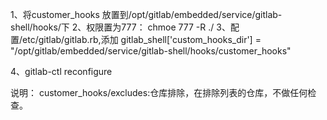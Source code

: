 1、将customer_hooks 放置到/opt/gitlab/embedded/service/gitlab-shell/hooks/下
2、权限置为777： chmoe 777 -R ./
3、配置/etc/gitlab/gitlab.rb,添加
gitlab_shell['custom_hooks_dir'] = "/opt/gitlab/embedded/service/gitlab-shell/hooks/customer_hooks"

4、gitlab-ctl reconfigure


说明：
customer_hooks/excludes:仓库排除，在排除列表的仓库，不做任何检查。
